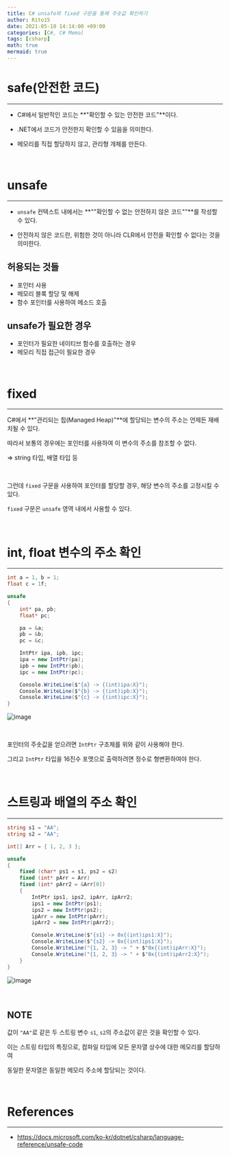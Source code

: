 ```yaml
---
title: C# unsafe와 fixed 구문을 통해 주솟값 확인하기
author: Rito15
date: 2021-05-10 14:14:00 +09:00
categories: [C#, C# Memo]
tags: [csharp]
math: true
mermaid: true
---
```


# safe(안전한 코드)
---

- C#에서 일반적인 코드는 **"확인할 수 있는 안전한 코드"**이다.

- .NET에서 코드가 안전한지 확인할 수 있음을 의미한다.

- 메모리를 직접 할당하지 않고, 관리형 개체를 만든다.

<br>

# unsafe
---
- `unsafe` 컨텍스트 내에서는 **""확인할 수 없는 안전하지 않은 코드""**를 작성할 수 있다.

- 안전하지 않은 코드란, 위험한 것이 아니라 CLR에서 안전을 확인할 수 없다는 것을 의미한다.

## 허용되는 것들
  - 포인터 사용
  - 메모리 블록 할당 및 해제
  - 함수 포인터를 사용하여 메소드 호출

## unsafe가 필요한 경우
  - 포인터가 필요한 네이티브 함수를 호출하는 경우
  - 메모리 직접 접근이 필요한 경우

<br>

# fixed
---

C#에서 **"관리되는 힙(Managed Heap)"**에 할당되는 변수의 주소는 언제든 재배치될 수 있다.

따라서 보통의 경우에는 포인터를 사용하여 이 변수의 주소를 참조할 수 없다.

=> string 타입, 배열 타입 등

<br>

그런데 `fixed` 구문을 사용하여 포인터를 할당할 경우, 해당 변수의 주소를 고정시킬 수 있다.

`fixed` 구문은 `unsafe` 영역 내에서 사용할 수 있다.

<br>

# int, float 변수의 주소 확인
---

```cs
int a = 1, b = 1;
float c = 1f;

unsafe
{
    int* pa, pb;
    float* pc;

    pa = &a;
    pb = &b;
    pc = &c;

    IntPtr ipa, ipb, ipc;
    ipa = new IntPtr(pa);
    ipb = new IntPtr(pb);
    ipc = new IntPtr(pc);

    Console.WriteLine($"{a} -> {(int)ipa:X}");
    Console.WriteLine($"{b} -> {(int)ipb:X}");
    Console.WriteLine($"{c} -> {(int)ipc:X}");
}
```

![image](https://user-images.githubusercontent.com/42164422/117620691-af175d00-b1ab-11eb-902d-a9612f7bace4.png)

<br>

포인터의 주솟값을 얻으려면 `IntPtr` 구조체를 위와 같이 사용해야 한다.

그리고 `IntPtr` 타입을 16진수 포맷으로 출력하려면 정수로 형변환하여야 한다.

<br>

# 스트링과 배열의 주소 확인
---

```cs
string s1 = "AA";
string s2 = "AA";

int[] Arr = { 1, 2, 3 };

unsafe
{
    fixed (char* ps1 = s1, ps2 = s2)
    fixed (int* pArr = Arr)
    fixed (int* pArr2 = &Arr[0])
    {
        IntPtr ips1, ips2, ipArr, ipArr2;
        ips1 = new IntPtr(ps1);
        ips2 = new IntPtr(ps2);
        ipArr = new IntPtr(pArr);
        ipArr2 = new IntPtr(pArr2);

        Console.WriteLine($"{s1} -> 0x{(int)ips1:X}");
        Console.WriteLine($"{s2} -> 0x{(int)ips1:X}");
        Console.WriteLine("{1, 2, 3} -> " + $"0x{(int)ipArr:X}");
        Console.WriteLine("{1, 2, 3} -> " + $"0x{(int)ipArr2:X}");
    }
}
```

![image](https://user-images.githubusercontent.com/42164422/117620087-11239280-b1ab-11eb-9b1c-eb3944ca14fc.png)

<br>

## NOTE

값이 `"AA"`로 같은 두 스트링 변수 `s1`, `s2`의 주소값이 같은 것을 확인할 수 있다.

이는 스트링 타입의 특징으로, 컴파일 타임에 모든 문자열 상수에 대한 메모리를 할당하여

동일한 문자열은 동일한 메모리 주소에 할당되는 것이다.

<br>

# References
---
- <https://docs.microsoft.com/ko-kr/dotnet/csharp/language-reference/unsafe-code>
